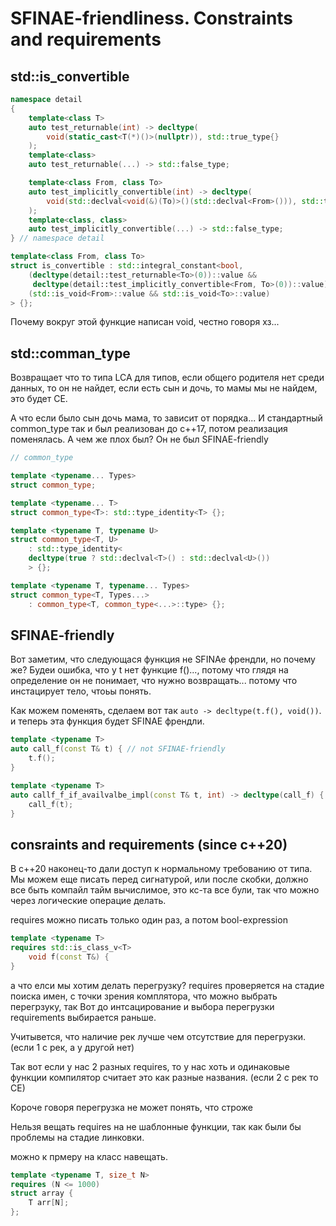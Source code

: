 # SFINAE-friendliness. Constraints and requirements

## std::is_convertible

```c++
namespace detail
{
    template<class T>
    auto test_returnable(int) -> decltype(
        void(static_cast<T(*)()>(nullptr)), std::true_type{}
    );
    template<class>
    auto test_returnable(...) -> std::false_type;

    template<class From, class To>
    auto test_implicitly_convertible(int) -> decltype(
        void(std::declval<void(&)(To)>()(std::declval<From>())), std::true_type{}
    );
    template<class, class>
    auto test_implicitly_convertible(...) -> std::false_type;
} // namespace detail

template<class From, class To>
struct is_convertible : std::integral_constant<bool,
    (decltype(detail::test_returnable<To>(0))::value &&
     decltype(detail::test_implicitly_convertible<From, To>(0))::value) ||
    (std::is_void<From>::value && std::is_void<To>::value)
> {};
```

Почему вокруг этой функцие написан void, честно говоря хз...

## std::comman_type

Возвращает что то типа LCA для типов, если общего родителя нет среди данных, то он не найдет, если есть сын и дочь, то мамы мы не найдем, это будет СЕ.

А что если было сын дочь мама, то зависит от порядка... И стандартный common_type так и был реализован до с++17, потом реализация поменялась. А чем же плох был? Он не был SFINAE-friendly

```c++
// common_type

template <typename... Types>
struct common_type;

template <typename... T>
struct common_type<T>: std::type_identity<T> {};

template <typename T, typename U>
struct common_type<T, U>
    : std::type_identity<
    decltype(true ? std::declval<T>() : std::declval<U>())
    > {};

template <typename T, typename... Types>
struct common_type<T, Types...>
    : common_type<T, common_type<...>::type> {};
```


## SFINAE-friendly

Вот заметим, что следующася функция не SFINAe френдли, но почему же? Будеи ошибка, что у t нет функцие f()..., потому что глядя на определение он не понимает, что нужно возвращать... потому что инстацирует тело, чтоьы понять.

Как можем поменять, сделаем вот так ```auto -> decltype(t.f(), void())```. и теперь эта функция будет SFINAE френдли.

```c++
template <typename T>
auto call_f(const T& t) { // not SFINAE-friendly
    t.f();
}

template <typename T>
auto callf_f_if_availvalbe_impl(const T& t, int) -> decltype(call_f) {
    call_f(t);
}
```

## consraints and requirements (since c++20)

В с++20 наконец-то дали доступ к нормальному требованию от типа. Мы можем еще писать перед сигнатурой, или после скобки, должно все быть компайл тайм вычислимое, это кс-та все були, так что можно через логические операцие делать.

requires можно писать только один раз, а потом bool-expression

```c++
template <typename T>
requires std::is_class_v<T>
    void f(const T&) {
}
```


а что елси мы хотим делать перегрузку? requires проверяется на стадие поиска имен, с точки зрения комплятора, что можно выбрать перегрзуку, так Вот до интсацирование и выбора перегрузки requirements выбирается раньше.

Учитывется, что наличие рек лучше чем отсутствие для перегрузки. (если 1 с рек, а у другой нет)

Так вот если у нас 2 разных requires, то у нас хоть и одинаковые функции компилятор считает это как разные названия. (если 2 с рек то СЕ)

Короче говоря перегрузка не может понять, что строже

Нельзя вещать requires на не шаблонные функции, так как были бы проблемы на стадие линковки.

можно к прмеру на класс навещать.

```c++
template <typename T, size_t N>
requires (N <= 1000)
struct array {
    T arr[N];
};
```
